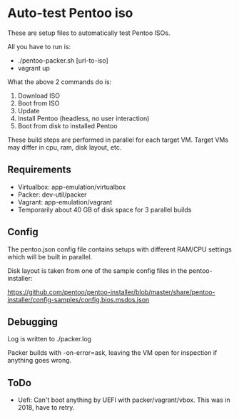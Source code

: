 # Auto-test Pentoo iso
These are setup files to automatically test Pentoo ISOs.

All you have to run is:
* ./pentoo-packer.sh [url-to-iso]
* vagrant up

What the above 2 commands do is:
1. Download ISO
1. Boot from ISO
1. Update
1. Install Pentoo (headless, no user interaction)
1. Boot from disk to installed Pentoo

These build steps are performed in parallel for each target VM.
Target VMs may differ in cpu, ram, disk layout, etc.

## Requirements
- Virtualbox: app-emulation/virtualbox
- Packer: dev-util/packer 
- Vagrant: app-emulation/vagrant
- Temporarily about 40 GB of disk space for 3 parallel builds

## Config
The pentoo.json config file contains setups with different RAM/CPU settings which will be built in parallel.

Disk layout is taken from one of the sample config files in the pentoo-installer:

https://github.com/pentoo/pentoo-installer/blob/master/share/pentoo-installer/config-samples/config.bios.msdos.json

## Debugging
Log is written to ./packer.log

Packer builds with -on-error=ask, leaving the VM open for inspection if anything goes wrong.

## ToDo
* Uefi: Can't boot anything by UEFI with packer/vagrant/vbox. This was in 2018, have to retry.
